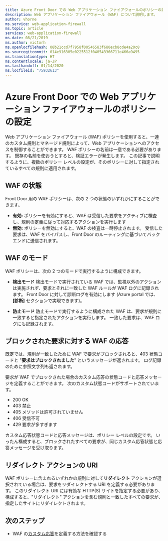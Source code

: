 ```yaml
---
title: Azure Front Door での Web アプリケーション ファイアウォールのポリシーの設定
description: Web アプリケーション ファイアウォール (WAF) について説明します。
author: vhorne
ms.service: web-application-firewall
ms.topic: article
services: web-application-firewall
ms.date: 08/21/2019
ms.author: victorh
ms.openlocfilehash: 08b21ccd7f7958f00546583f680ecb8cde4a20c8
ms.sourcegitcommit: 014e916305e0225512f040543366711e466a9495
ms.translationtype: HT
ms.contentlocale: ja-JP
ms.lasthandoff: 01/14/2020
ms.locfileid: "75932613"
---
```

# <a name="policy-settings-for-web-application-firewall-on-azure-front-door"></a>Azure Front Door での Web アプリケーション ファイアウォールのポリシーの設定

Web アプリケーション ファイアウォール (WAF) ポリシーを使用すると、一連のカスタム規則とマネージド規則によって、Web アプリケーションへのアクセスを制御することができます。 WAF ポリシーの名前は一意である必要があります。 既存の名前を使おうとすると、検証エラーが発生します。 この記事で説明するように、複数のポリシー レベルの設定が、そのポリシーに対して指定されているすべての規則に適用されます。

## <a name="waf-state"></a>WAF の状態

Front Door 用の WAF ポリシーは、次の 2 つの状態のいずれかにすることができます。
- **有効:** ポリシーを有効にすると、WAF は受信した要求をアクティブに検査し、規則の定義に従って対応するアクションを実行します
- **無効:** ポリシーを無効にすると、WAF の検査は一時停止されます。 受信した要求は、WAF をバイパスし、Front Door のルーティングに基づいてバックエンドに送信されます。

## <a name="waf-mode"></a>WAF のモード

WAF ポリシーは、次の 2 つのモードで実行するように構成できます。

- **検出モード** 検出モードで実行されている WAF では、監視以外のアクションは実施されず、要求とそれに一致した WAF ルールが WAF ログに記録されます。 Front Door に対して診断ログを有効にします (Azure portal では、 **[診断]** セクションで実現できます)。

- **防止モード** 防止モードで実行するように構成された WAF は、要求が規則に一致すると指定されたアクションを実行します。 一致した要求は、WAF ログにも記録されます。

## <a name="waf-response-for-blocked-requests"></a>ブロックされた要求に対する WAF の応答

既定では、規則が一致したために WAF で要求がブロックされると、403 状態コードと "**要求はブロックされました**" というメッセージが返されます。 ログ記録のために参照文字列も返されます。

要求が WAF でブロックされた場合のカスタム応答の状態コードと応答メッセージを定義することができます。 次のカスタム状態コードがサポートされています。

- 200    OK
- 403    禁止
- 405    メソッドは許可されていません
- 406    受信不可
- 429    要求が多すぎます

カスタム応答状態コードと応答メッセージは、ポリシー レベルの設定です。 いったん構成すると、ブロックされたすべての要求が、同じカスタム応答状態と応答メッセージを受け取ります。

## <a name="uri-for-redirect-action"></a>リダイレクト アクションの URI

WAF ポリシーに含まれるいずれかの規則に対して**リダイレクト** アクションが選択されている場合は、要求をリダイレクトする URI を定義する必要があります。 このリダイレクト URI には有効な HTTP(S) サイトを指定する必要があり、構成すると、"リダイレクト" アクションを含む規則と一致したすべての要求が、指定したサイトにリダイレクトされます。


## <a name="next-steps"></a>次のステップ
- WAF の[カスタム応答](waf-front-door-configure-custom-response-code.md)を定義する方法を確認する
